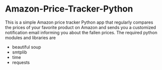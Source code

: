 # Amazon-Price-Tracker-Python

This  is a simple Amazon price tracker Python app that regularly compares the prices of your favorite product on Amazon and sends you a customized notification email informing you about the fallen prices. The required python modules and libraries are 
- beautiful soup
- smtplib
- time 
- requests 

